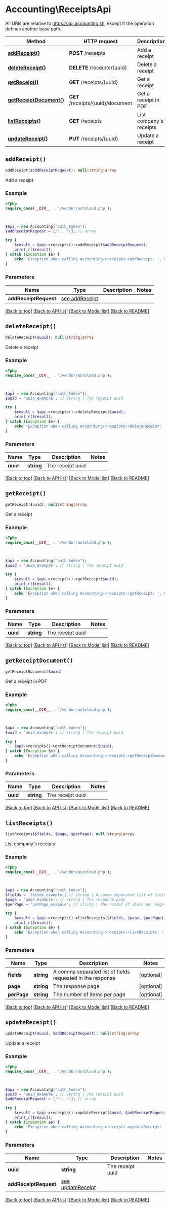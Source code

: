 # Accounting\ReceiptsApi

All URIs are relative to https://api.accounting.sh, except if the operation defines another base path.

| Method | HTTP request | Description |
| ------------- | ------------- | ------------- |
| [**addReceipt()**](ReceiptsApi.md#addReceipt) | **POST** /receipts | Add a receipt |
| [**deleteReceipt()**](ReceiptsApi.md#deleteReceipt) | **DELETE** /receipts/{uuid} | Delete a receipt |
| [**getReceipt()**](ReceiptsApi.md#getReceipt) | **GET** /receipts/{uuid} | Get a receipt |
| [**getReceiptDocument()**](ReceiptsApi.md#getReceiptDocument) | **GET** /receipts/{uuid}/document | Get a receipt in PDF |
| [**listReceipts()**](ReceiptsApi.md#listReceipts) | **GET** /receipts | List company&#39;s receipts |
| [**updateReceipt()**](ReceiptsApi.md#updateReceipt) | **PUT** /receipts/{uuid} | Update a receipt |


## `addReceipt()`

```php
addReceipt($addReceiptRequest): null|string|array
```

Add a receipt

### Example

```php
<?php
require_once(__DIR__ . '/vendor/autoload.php');



$api = new Accounting("auth_token");
$addReceiptRequest = [/*...*/]; // array

try {
    $result = $api->receipts()->addReceipt($addReceiptRequest);
    print_r($result);
} catch (Exception $e) {
    echo 'Exception when calling Accounting->receipts->addReceipt: ', $e->getMessage(), PHP_EOL;
}
```

### Parameters

| Name | Type | Description  | Notes |
| ------------- | ------------- | ------------- | ------------- |
| **addReceiptRequest** | [see addReceipt](https://api.accounting.sh/swagger.html#operation/addReceipt)|  | |

[[Back to top]](#) [[Back to API list]](../../README.md#endpoints)
[[Back to Model list]](../../README.md#models)
[[Back to README]](../../README.md)

## `deleteReceipt()`

```php
deleteReceipt($uuid): null|string|array
```

Delete a receipt

### Example

```php
<?php
require_once(__DIR__ . '/vendor/autoload.php');



$api = new Accounting("auth_token");
$uuid = 'uuid_example'; // string | The receipt uuid

try {
    $result = $api->receipts()->deleteReceipt($uuid);
    print_r($result);
} catch (Exception $e) {
    echo 'Exception when calling Accounting->receipts->deleteReceipt: ', $e->getMessage(), PHP_EOL;
}
```

### Parameters

| Name | Type | Description  | Notes |
| ------------- | ------------- | ------------- | ------------- |
| **uuid** | **string**| The receipt uuid | |

[[Back to top]](#) [[Back to API list]](../../README.md#endpoints)
[[Back to Model list]](../../README.md#models)
[[Back to README]](../../README.md)

## `getReceipt()`

```php
getReceipt($uuid): null|string|array
```

Get a receipt

### Example

```php
<?php
require_once(__DIR__ . '/vendor/autoload.php');



$api = new Accounting("auth_token");
$uuid = 'uuid_example'; // string | The receipt uuid

try {
    $result = $api->receipts()->getReceipt($uuid);
    print_r($result);
} catch (Exception $e) {
    echo 'Exception when calling Accounting->receipts->getReceipt: ', $e->getMessage(), PHP_EOL;
}
```

### Parameters

| Name | Type | Description  | Notes |
| ------------- | ------------- | ------------- | ------------- |
| **uuid** | **string**| The receipt uuid | |

[[Back to top]](#) [[Back to API list]](../../README.md#endpoints)
[[Back to Model list]](../../README.md#models)
[[Back to README]](../../README.md)

## `getReceiptDocument()`

```php
getReceiptDocument($uuid)
```

Get a receipt in PDF

### Example

```php
<?php
require_once(__DIR__ . '/vendor/autoload.php');



$api = new Accounting("auth_token");
$uuid = 'uuid_example'; // string | The receipt uuid

try {
    $api->receipts()->getReceiptDocument($uuid);
} catch (Exception $e) {
    echo 'Exception when calling Accounting->receipts->getReceiptDocument: ', $e->getMessage(), PHP_EOL;
}
```

### Parameters

| Name | Type | Description  | Notes |
| ------------- | ------------- | ------------- | ------------- |
| **uuid** | **string**| The receipt uuid | |

[[Back to top]](#) [[Back to API list]](../../README.md#endpoints)
[[Back to Model list]](../../README.md#models)
[[Back to README]](../../README.md)

## `listReceipts()`

```php
listReceipts($fields, $page, $perPage): null|string|array
```

List company's receipts

### Example

```php
<?php
require_once(__DIR__ . '/vendor/autoload.php');



$api = new Accounting("auth_token");
$fields = 'fields_example'; // string | A comma separated list of fields requested in the response
$page = 'page_example'; // string | The response page
$perPage = 'perPage_example'; // string | The number of items per page

try {
    $result = $api->receipts()->listReceipts($fields, $page, $perPage);
    print_r($result);
} catch (Exception $e) {
    echo 'Exception when calling Accounting->receipts->listReceipts: ', $e->getMessage(), PHP_EOL;
}
```

### Parameters

| Name | Type | Description  | Notes |
| ------------- | ------------- | ------------- | ------------- |
| **fields** | **string**| A comma separated list of fields requested in the response | [optional] |
| **page** | **string**| The response page | [optional] |
| **perPage** | **string**| The number of items per page | [optional] |

[[Back to top]](#) [[Back to API list]](../../README.md#endpoints)
[[Back to Model list]](../../README.md#models)
[[Back to README]](../../README.md)

## `updateReceipt()`

```php
updateReceipt($uuid, $addReceiptRequest): null|string|array
```

Update a receipt

### Example

```php
<?php
require_once(__DIR__ . '/vendor/autoload.php');



$api = new Accounting("auth_token");
$uuid = 'uuid_example'; // string | The receipt uuid
$addReceiptRequest = [/*...*/]; // array

try {
    $result = $api->receipts()->updateReceipt($uuid, $addReceiptRequest);
    print_r($result);
} catch (Exception $e) {
    echo 'Exception when calling Accounting->receipts->updateReceipt: ', $e->getMessage(), PHP_EOL;
}
```

### Parameters

| Name | Type | Description  | Notes |
| ------------- | ------------- | ------------- | ------------- |
| **uuid** | **string**| The receipt uuid | |
| **addReceiptRequest** | [see updateReceipt](https://api.accounting.sh/swagger.html#operation/updateReceipt)|  | |

[[Back to top]](#) [[Back to API list]](../../README.md#endpoints)
[[Back to Model list]](../../README.md#models)
[[Back to README]](../../README.md)

